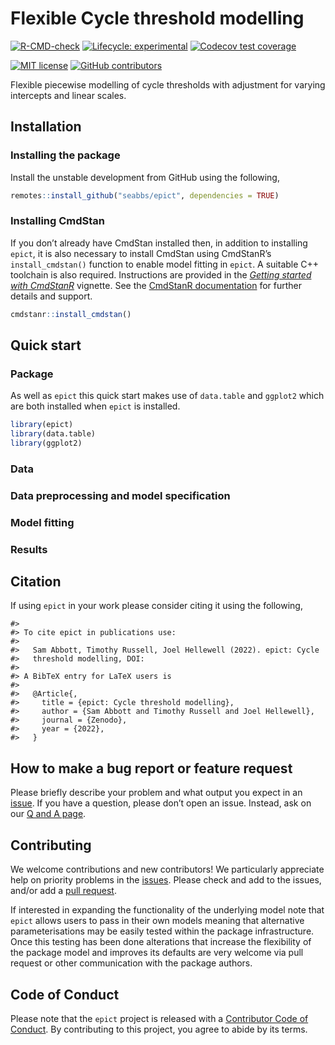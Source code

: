 
<!-- README.md is generated from README.Rmd. Please edit that file -->

# Flexible Cycle threshold modelling

[![R-CMD-check](https://github.com/seabbs/epict/workflows/R-CMD-check/badge.svg)](https://github.com/seabbs/epict/actions)
[![Lifecycle:
experimental](https://img.shields.io/badge/lifecycle-experimental-orange.svg)](https://lifecycle.r-lib.org/articles/stages.html#experimental)
[![Codecov test
coverage](https://codecov.io/gh/seabbs/epict/branch/main/graph/badge.svg)](https://app.codecov.io/gh/seabbs/epict?branch=main)

[![MIT
license](https://img.shields.io/badge/License-MIT-blue.svg)](https://github.com/epiforecasts/epict/blob/master/LICENSE.md/)
[![GitHub
contributors](https://img.shields.io/github/contributors/seabbs/epict)](https://github.com/seabbs/epict/graphs/contributors)

Flexible piecewise modelling of cycle thresholds with adjustment for
varying intercepts and linear scales.

## Installation

### Installing the package

Install the unstable development from GitHub using the following,

``` r
remotes::install_github("seabbs/epict", dependencies = TRUE)
```

### Installing CmdStan

If you don’t already have CmdStan installed then, in addition to
installing `epict`, it is also necessary to install CmdStan using
CmdStanR’s `install_cmdstan()` function to enable model fitting in
`epict`. A suitable C++ toolchain is also required. Instructions are
provided in the [*Getting started with
CmdStanR*](https://mc-stan.org/cmdstanr/articles/cmdstanr.html)
vignette. See the [CmdStanR
documentation](https://mc-stan.org/cmdstanr/) for further details and
support.

``` r
cmdstanr::install_cmdstan()
```

## Quick start

### Package

As well as `epict` this quick start makes use of `data.table` and
`ggplot2` which are both installed when `epict` is installed.

``` r
library(epict)
library(data.table)
library(ggplot2)
```

### Data

### Data preprocessing and model specification

### Model fitting

### Results

## Citation

If using `epict` in your work please consider citing it using the
following,

    #> 
    #> To cite epict in publications use:
    #> 
    #>   Sam Abbott, Timothy Russell, Joel Hellewell (2022). epict: Cycle
    #>   threshold modelling, DOI:
    #> 
    #> A BibTeX entry for LaTeX users is
    #> 
    #>   @Article{,
    #>     title = {epict: Cycle threshold modelling},
    #>     author = {Sam Abbott and Timothy Russell and Joel Hellewell},
    #>     journal = {Zenodo},
    #>     year = {2022},
    #>   }

## How to make a bug report or feature request

Please briefly describe your problem and what output you expect in an
[issue](https://github.com/seabbs/epict/issues). If you have a question,
please don’t open an issue. Instead, ask on our [Q and A
page](https://github.com/seabbs/epict/discussions/categories/q-a).

## Contributing

We welcome contributions and new contributors\! We particularly
appreciate help on priority problems in the
[issues](https://github.com/seabbs/epict/issues). Please check and add
to the issues, and/or add a [pull
request](https://github.com/seabbs/epict/pulls).

If interested in expanding the functionality of the underlying model
note that `epict` allows users to pass in their own models meaning that
alternative parameterisations may be easily tested within the package
infrastructure. Once this testing has been done alterations that
increase the flexibility of the package model and improves its defaults
are very welcome via pull request or other communication with the
package authors.

## Code of Conduct

Please note that the `epict` project is released with a [Contributor
Code of Conduct](https://samabbott.co.uk/epict/CODE_OF_CONDUCT.html). By
contributing to this project, you agree to abide by its terms.
